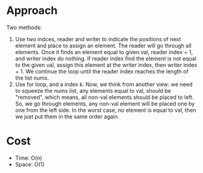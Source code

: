 # Approach
Two methods:  
1. Use two indces, reader and writer to indicate the positions of next element and place to assign an element. The reader will go through all elements. Once it finds an element equal to given val, reader index + 1, and writer index do nothing. If reader index find the element is not equal to the given val, assign this element at the writer index, then writer index + 1. We continue the loop until the reader index reaches the length of the list nums. 
2. Use for loop, and a index k. Now, we think from another view: we need to squeeze the nums list, any elements equal to val, should be "removed", which means, all non-val elements should be placed to left. So, we go through elements, any non-val element will be placed one by one from the left side. In the worst case, no element is equal to val, then we just put them in the same order again. 

# Cost
- Time: O(n)
- Space: O(1)